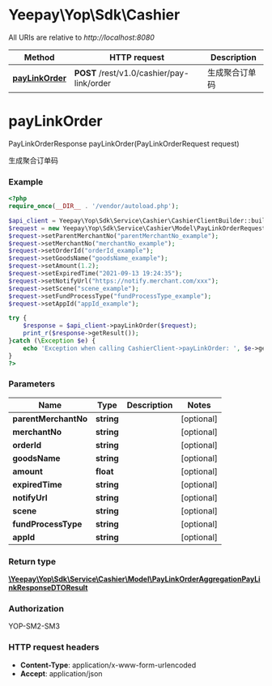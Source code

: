 # Yeepay\Yop\Sdk\Cashier

All URIs are relative to *http://localhost:8080*

Method | HTTP request | Description
------------- | ------------- | -------------
[**payLinkOrder**](Cashier.md#payLinkOrder) | **POST** /rest/v1.0/cashier/pay-link/order | 生成聚合订单码


# **payLinkOrder**
PayLinkOrderResponse payLinkOrder(PayLinkOrderRequest request)

生成聚合订单码

### Example
```php
<?php
require_once(__DIR__ . '/vendor/autoload.php');

$api_client = Yeepay\Yop\Sdk\Service\Cashier\CashierClientBuilder::builder()->build();
$request = new Yeepay\Yop\Sdk\Service\Cashier\Model\PayLinkOrderRequest();
$request->setParentMerchantNo("parentMerchantNo_example");
$request->setMerchantNo("merchantNo_example");
$request->setOrderId("orderId_example");
$request->setGoodsName("goodsName_example");
$request->setAmount(1.2);
$request->setExpiredTime("2021-09-13 19:24:35");
$request->setNotifyUrl("https://notify.merchant.com/xxx");
$request->setScene("scene_example");
$request->setFundProcessType("fundProcessType_example");
$request->setAppId("appId_example");

try {
    $response = $api_client->payLinkOrder($request);
    print_r($response->getResult());
}catch (\Exception $e) {
    echo 'Exception when calling CashierClient->payLinkOrder: ', $e->getMessage(), PHP_EOL;
}
?>
```

### Parameters

Name | Type | Description  | Notes
------------- | ------------- | ------------- | -------------
 **parentMerchantNo** | **string**|  | [optional]
 **merchantNo** | **string**|  | [optional]
 **orderId** | **string**|  | [optional]
 **goodsName** | **string**|  | [optional]
 **amount** | **float**|  | [optional]
 **expiredTime** | **string**|  | [optional]
 **notifyUrl** | **string**|  | [optional]
 **scene** | **string**|  | [optional]
 **fundProcessType** | **string**|  | [optional]
 **appId** | **string**|  | [optional]

### Return type
[**\Yeepay\Yop\Sdk\Service\Cashier\Model\PayLinkOrderAggregationPayLinkResponseDTOResult**](../Model/PayLinkOrderAggregationPayLinkResponseDTOResult.md)
### Authorization

YOP-SM2-SM3


### HTTP request headers

 - **Content-Type**: application/x-www-form-urlencoded
 - **Accept**: application/json

